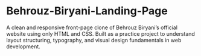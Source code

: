 # Behrouz-Biryani-Landing-Page
A clean and responsive front-page clone of Behrouz Biryani’s official website using only HTML and CSS. Built as a practice project to understand layout structuring, typography, and visual design fundamentals in web development.
